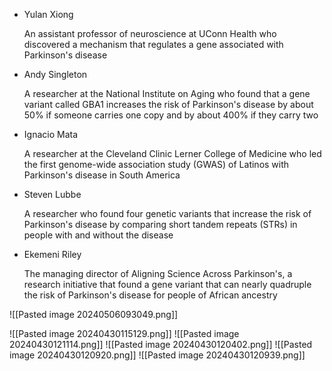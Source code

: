 
- Yulan Xiong
    
    An assistant professor of neuroscience at UConn Health who discovered a mechanism that regulates a gene associated with Parkinson's disease
    
- Andy Singleton
    
    A researcher at the National Institute on Aging who found that a gene variant called GBA1 increases the risk of Parkinson's disease by about 50% if someone carries one copy and by about 400% if they carry two
    
- Ignacio Mata
    
    A researcher at the Cleveland Clinic Lerner College of Medicine who led the first genome-wide association study (GWAS) of Latinos with Parkinson's disease in South America
    
- Steven Lubbe
    
    A researcher who found four genetic variants that increase the risk of Parkinson's disease by comparing short tandem repeats (STRs) in people with and without the disease
    
- Ekemeni Riley
    
    The managing director of Aligning Science Across Parkinson's, a research initiative that found a gene variant that can nearly quadruple the risk of Parkinson's disease for people of African ancestry

![[Pasted image 20240506093049.png]]

![[Pasted image 20240430115129.png]]
![[Pasted image 20240430121114.png]]
![[Pasted image 20240430120402.png]]
![[Pasted image 20240430120920.png]]
![[Pasted image 20240430120939.png]]